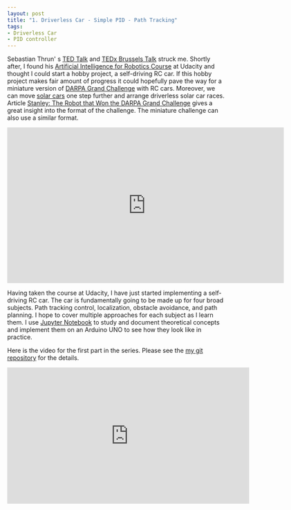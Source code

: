```yaml
---
layout: post
title: "1. Driverless Car - Simple PID - Path Tracking"
tags:
- Driverless Car
- PID controller
---
```


Sebastian Thrun' s [TED Talk][1] and [TEDx Brussels Talk][2] struck me. Shortly
after, I found his [Artificial Intelligence for Robotics Course][3] at Udacity
and thought I could start a hobby project, a self-driving RC car. If this hobby
project makes fair amount of progress it could hopefully pave the way for
a miniature version of [DARPA Grand Challenge][4] with RC cars. Moreover, we can
move [solar cars][5] one step further and arrange driverless solar car races.
Article [Stanley: The Robot that Won the DARPA Grand Challenge][6] gives a great
insight into the format of the challenge. The miniature challenge can also use a
similar format.

<iframe src="https://embed-ssl.ted.com/talks/sebastian_thrun_google_s_driverless_car.html" width="640" height="360" frameborder="0" scrolling="no" webkitAllowFullScreen mozallowfullscreen allowFullScreen></iframe>

Having taken the course at Udacity, I have just started implementing a
self-driving RC car. The car is fundamentally going to be made up for four broad
subjects. Path tracking control, localization, obstacle avoidance, and path
planning. I hope to cover multiple approaches for each subject as I learn them.
I use [Jupyter Notebook][7] to study and document theoretical concepts and
implement them on an Arduino UNO to see how they look like in practice.

Here is the video for the first part in the series. Please see the [my git repository][9] for the details.

<iframe width="560" height="315" src="https://www.youtube.com/embed/rEmxMAjLMeY" frameborder="0" allowfullscreen></iframe>

[1]: https://www.youtube.com/watch?v=bp9KBrH8H04
[2]: https://www.youtube.com/watch?v=r_T-X4N7hVQ
[3]: https://www.udacity.com/course/artificial-intelligence-for-robotics--cs373
[4]: https://www.youtube.com/watch?v=M2AcMnfzpNg
[5]: http://teamsolaris.com/site/eng/index.html
[6]: http://robots.stanford.edu/papers/thrun.stanley05.pdf
[7]: http://jupyter.org/
[9]: https://github.com/gokhanettin/driverless-rccar/tree/056fd3f36c8d404ae2d9f2395cc51b37180d6033

